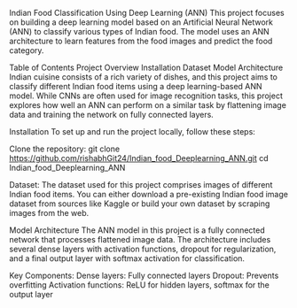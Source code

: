 Indian Food Classification Using Deep Learning (ANN)
This project focuses on building a deep learning model based on an Artificial Neural Network (ANN) to classify various types of Indian food. The model uses an ANN architecture to learn features from the food images and predict the food category.

Table of Contents
Project Overview
Installation
Dataset
Model Architecture
Indian cuisine consists of a rich variety of dishes, and this project aims to classify different Indian food items using a deep learning-based ANN model. While CNNs are often used for image recognition tasks, this project explores how well an ANN can perform on a similar task by flattening image data and training the network on fully connected layers.

Installation
To set up and run the project locally, follow these steps:

Clone the repository:
git clone https://github.com/rishabhGit24/Indian_food_Deeplearning_ANN.git
cd Indian_food_Deeplearning_ANN

Dataset:
The dataset used for this project comprises images of different Indian food items. You can either download a pre-existing Indian food image dataset from sources like Kaggle or build your own dataset by scraping images from the web.

Model Architecture
The ANN model in this project is a fully connected network that processes flattened image data. The architecture includes several dense layers with activation functions, dropout for regularization, and a final output layer with softmax activation for classification.

Key Components:
Dense layers: Fully connected layers
Dropout: Prevents overfitting
Activation functions: ReLU for hidden layers, softmax for the output layer
